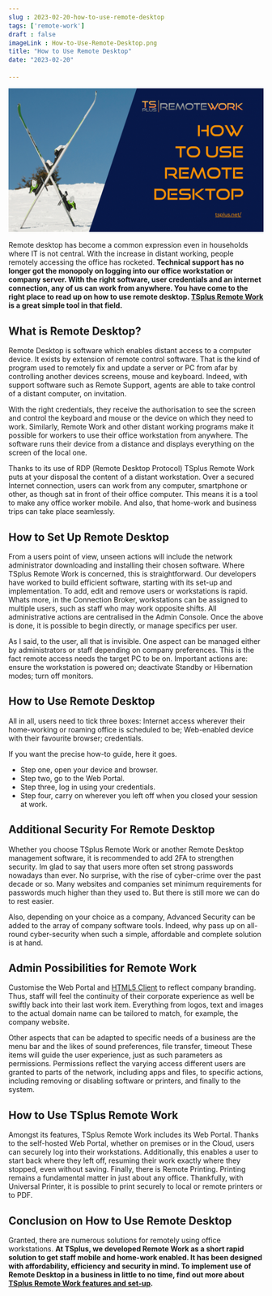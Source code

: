 ```yaml
---
slug : 2023-02-20-how-to-use-remote-desktop
tags: ['remote-work']
draft : false 
imageLink : How-to-Use-Remote-Desktop.png
title: "How to Use Remote Desktop"
date: "2023-02-20"

---
```


[![Article title "How to Use Remote Desktop", TSplus logo and link, illustrated by a picture of skis planted in the snow.](./images/How-to-Use-Remote-Desktop.png)](https://tsplus.net/remote-work/)

Remote desktop has become a common expression even in households where IT is not central. With the increase in distant working, people remotely accessing the office has rocketed. **Technical support has no longer got the monopoly on logging into our office workstation or company server. With the right software, user credentials and an internet connection, any of us can work from anywhere. You have come to the right place to read up on how to use remote desktop. [TSplus Remote Work](https://tsplus.net/remote-work/) is a great simple tool in that field.**

## What is Remote Desktop?

Remote Desktop is software which enables distant access to a computer device. It exists by extension of remote control software. That is the kind of program used to remotely fix and update a server or PC from afar by controlling another devices screens, mouse and keyboard. Indeed, with support software such as Remote Support, agents are able to take control of a distant computer, on invitation.

With the right credentials, they receive the authorisation to see the screen and control the keyboard and mouse or the device on which they need to work. Similarly, Remote Work and other distant working programs make it possible for workers to use their office workstation from anywhere. The software runs their device from a distance and displays everything on the screen of the local one.

Thanks to its use of RDP (Remote Desktop Protocol) TSplus Remote Work puts at your disposal the content of a distant workstation. Over a secured Internet connection, users can work from any computer, smartphone or other, as though sat in front of their office computer. This means it is a tool to make any office worker mobile. And also, that home-work and business trips can take place seamlessly.

## How to Set Up Remote Desktop

From a users point of view, unseen actions will include the network administrator downloading and installing their chosen software. Where TSplus Remote Work is concerned, this is straightforward. Our developers have worked to build efficient software, starting with its set-up and implementation. To add, edit and remove users or workstations is rapid. Whats more, in the Connection Broker, workstations can be assigned to multiple users, such as staff who may work opposite shifts. All administrative actions are centralised in the Admin Console. Once the above is done, it is possible to begin directly, or manage specifics per user.

As I said, to the user, all that is invisible. One aspect can be managed either by administrators or staff depending on company preferences. This is the fact remote access needs the target PC to be on. Important actions are: ensure the workstation is powered on; deactivate Standby or Hibernation modes; turn off monitors.

## How to Use Remote Desktop

All in all, users need to tick three boxes: Internet access wherever their home-working or roaming office is scheduled to be; Web-enabled device with their favourite browser; credentials.

If you want the precise how-to guide, here it goes.

- Step one, open your device and browser.
- Step two, go to the Web Portal.
- Step three, log in using your credentials.
- Step four, carry on wherever you left off when you closed your session at work.

## Additional Security For Remote Desktop

Whether you choose TSplus Remote Work or another Remote Desktop management software, it is recommended to add 2FA to strengthen security. Im glad to say that users more often set strong passwords nowadays than ever. No surprise, with the rise of cyber-crime over the past decade or so. Many websites and companies set minimum requirements for passwords much higher than they used to. But there is still more we can do to rest easier.

Also, depending on your choice as a company, Advanced Security can be added to the array of company software tools. Indeed, why pass up on all-round cyber-security when such a simple, affordable and complete solution is at hand.

## Admin Possibilities for Remote Work

Customise the Web Portal and [HTML5 Client](https://docs.terminalserviceplus.com/remote-work/html5-client) to reflect company branding. Thus, staff will feel the continuity of their corporate experience as well be swiftly back into their last work item. Everything from logos, text and images to the actual domain name can be tailored to match, for example, the company website.

Other aspects that can be adapted to specific needs of a business are the menu bar and the likes of sound preferences, file transfer, timeout These items will guide the user experience, just as such parameters as permissions. Permissions reflect the varying access different users are granted to parts of the network, including apps and files, to specific actions, including removing or disabling software or printers, and finally to the system.

## How to Use TSplus Remote Work

Amongst its features, TSplus Remote Work includes its Web Portal. Thanks to the self-hosted Web Portal, whether on premises or in the Cloud, users can securely log into their workstations. Additionally, this enables a user to start back where they left off, resuming their work exactly where they stopped, even without saving. Finally, there is Remote Printing. Printing remains a fundamental matter in just about any office. Thankfully, with Universal Printer, it is possible to print securely to local or remote printers or to PDF.

## Conclusion on How to Use Remote Desktop

Granted, there are numerous solutions for remotely using office workstations. **At TSplus, we developed Remote Work as a short rapid solution to get staff mobile and home-work enabled. It has been designed with affordability, efficiency and security in mind. To implement use of Remote Desktop in a business in little to no time, find out more about [TSplus Remote Work features and set-up](https://tsplus.net/remote-work/features/).**
